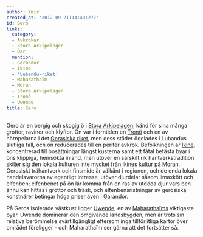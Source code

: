 ```yaml
---
author: Ymir
created_at: '2012-09-21T14:43:27Z'
id: Gero
links:
  category:
  - Avkrokar
  - Stora Arkipelagen
  - Öar
  mention:
  - Garandor
  - Ikine
  - 'Lubandu-riket'
  - Maharathaïm
  - Moran
  - Stora Arkipelagen
  - Tronö
  - Uwende
title: Gero
---
```


Gero är en bergig och skogig ö i [Stora Arkipelagen], känd för sina många grottor, raviner och
klyftor. Ön var i forntiden en [Tronö] och en av hörnpelarna i det [Gerasiska riket], men dess
städer ödelades i Lubandus slutliga fall, och ön reducerades till en perifer avkrok. Befolkningen är
[Ikine], koncentrerad till bosättningar längst kusterna samt ett fåtal befästa byar i öns klippiga,
hemsökta inland, men utöver en särskilt rik hantverkstradition skiljer sig den lokala kulturen inte
mycket från Ikines kultur på [Moran]. Gerosiskt trähantverk och finsmide är välkänt i regionen, och
de enda lokala handelsvarorna av egentligt intresse, utöver djurdelar såsom limaxkött och elfenben;
elfenbenet på ön lär komma från en ras av utdöda djur vars ben ännu kan hittas i grottor och träsk,
och elfenbensristningar av gerosiska konstnärer betingar höga priser även i [Garandor].

På Geros isolerade västkust ligger [Uwende], en av [Maharathaïms] viktigaste byar. Uwende dominerar
den omgivande landsbygden, men är trots sin relativa berömmelse svårtillgängligt eftersom inga
tillförlitliga kartor över området föreligger - och Maharathaïm ser gärna att det fortsätter så.

  [Stora Arkipelagen]: Stora_Arkipelagen
  [Tronö]: Tronö
  [Gerasiska riket]: Lubandu-riket
  [Ikine]: Ikine
  [Moran]: Moran
  [Garandor]: Garandor
  [Uwende]: Uwende
  [Maharathaïms]: Maharathaïm